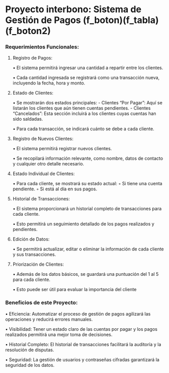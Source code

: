 # Proyecto interbono: Sistema de Gestión de Pagos (f_boton)(f_tabla) (f_boton2)

### Requerimientos Funcionales:

1. Registro de Pagos:

    • El sistema permitirá ingresar una cantidad a repartir entre los clientes.

    • Cada cantidad ingresada se registrará como una transacción nueva, incluyendo la fecha, hora y monto.

2. Estado de Clientes:

    • Se mostrarán dos estados principales:
        - Clientes “Por Pagar”: Aquí se listarán los clientes que aún tienen cuentas pendientes.
        - Clientes “Cancelados”: Esta sección incluirá a los clientes cuyas cuentas han sido saldadas.

    • Para cada transacción, se indicará cuánto se debe a cada cliente.

3. Registro de Nuevos Clientes:

    • El sistema permitirá registrar nuevos clientes.

    • Se recopilará información relevante, como nombre, datos de contacto y cualquier otro detalle necesario.

4. Estado Individual de Clientes:

    • Para cada cliente, se mostrará su estado actual:
        ◦ Si tiene una cuenta pendiente.
        ◦ Si está al día en sus pagos.

5. Historial de Transacciones:

    • El sistema proporcionará un historial completo de transacciones para cada cliente.

    • Esto permitirá un seguimiento detallado de los pagos realizados y pendientes.

6. Edición de Datos:

    • Se permitirá actualizar, editar o eliminar la información de cada cliente y sus transacciones.

7. Priorización de Clientes:

    • Además de los datos básicos, se guardará una puntuación del 1 al 5 para cada cliente.

    • Esto puede ser útil para evaluar la importancia del cliente

### Beneficios de este Proyecto:

• Eficiencia: Automatizar el proceso de gestión de pagos agilizará las operaciones y reducirá errores manuales.

• Visibilidad: Tener un estado claro de las cuentas por pagar y los pagos realizados permitirá una mejor toma de decisiones.

• Historial Completo: El historial de transacciones facilitará la auditoría y la resolución de disputas.

• Seguridad: La gestión de usuarios y contraseñas cifradas garantizará la seguridad de los datos. 